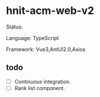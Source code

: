 # hnit-acm-web-v2

Status: 

Language: TypeScript

Framework: Vue3,AntUI2.0,Axios

## todo

- [ ] Continuous integration.
- [ ] Rank list component.
